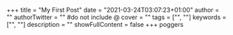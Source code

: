 +++
title = "My First Post"
date = "2021-03-24T03:07:23+01:00"
author = ""
authorTwitter = "" #do not include @
cover = ""
tags = ["", ""]
keywords = ["", ""]
description = ""
showFullContent = false
+++
poggers
